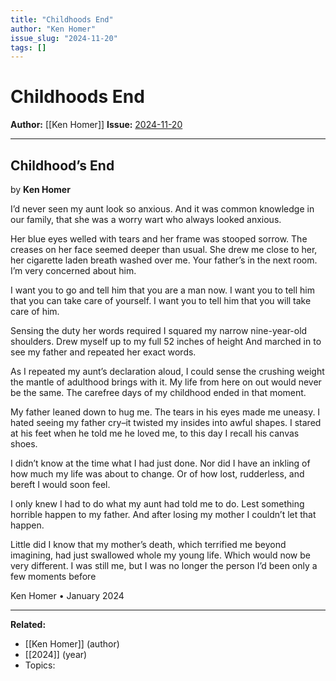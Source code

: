 ```yaml
---
title: "Childhoods End"
author: "Ken Homer"
issue_slug: "2024-11-20"
tags: []
---
```


# Childhoods End

**Author:** [[Ken Homer]]
**Issue:** [2024-11-20](https://plex.collectivesensecommons.org/2024-11-20/)

---

## Childhood’s End
by **Ken Homer**

I’d never seen my aunt look so anxious.
And it was common knowledge in our family,
that she was a worry wart who always looked anxious.

Her blue eyes welled with tears and her frame was stooped sorrow.
The creases on her face seemed deeper than usual.
She drew me close to her, her cigarette laden breath washed over me.
Your father’s in the next room. I’m very concerned about him.

I want you to go and tell him that you are a man now.
I want you to tell him that you can take care of yourself.
I want you to tell him that you will take care of him.

Sensing the duty her words required I squared my narrow nine-year-old shoulders.
Drew myself up to my full 52 inches of height
And marched in to see my father and repeated her exact words.

As I repeated my aunt’s declaration aloud, 
I could sense the crushing weight the mantle of adulthood brings with it. 
My life from here on out would never be the same. 
The carefree days of my childhood ended in that moment.

My father leaned down to hug me. The tears in his eyes made me uneasy.
I hated seeing my father cry–it twisted my insides into awful shapes.
I stared at his feet when he told me he loved me, to this day I recall his canvas shoes.

I didn’t know at the time what I had just done.
Nor did I have an inkling of how much my life was about to change.
Or of how lost, rudderless, and bereft I would soon feel.

I only knew I had to do what my aunt had told me to do.
Lest something horrible happen to my father.
And after losing my mother I couldn’t let that happen.

Little did I know that my mother’s death, which terrified me beyond imagining,
had just swallowed whole my young life. Which would now be very different.
I was still me, but I was no longer the person I’d been only a few moments before

Ken Homer • January 2024

---

**Related:**
- [[Ken Homer]] (author)
- [[2024]] (year)
- Topics: 

